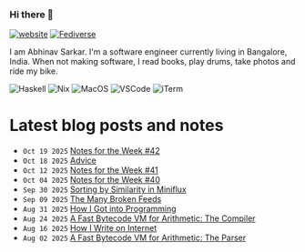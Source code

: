 ### Hi there 👋

[![website](https://img.shields.io/badge/abhinavsarkar.net-blueviolet?style=for-the-badge)](https://abhinavsarkar.net)
<a rel="nofollow me" href="https://fantastic.earth/@abnv"><img style="max-width: 100%;" src="https://img.shields.io/mastodon/follow/109392551762673142?color=%23595aff&amp;domain=https%3A%2F%2Ffantastic.earth&amp;label=%40abnv&amp;logo=Mastodon&amp;logoColor=%23fff&amp;style=for-the-badge" alt="Fediverse"></a>

I am Abhinav Sarkar. I'm a software engineer currently living in Bangalore, India. When not making software, I read books, play drums, take photos and ride my bike.

![Haskell](https://img.shields.io/badge/Haskell-5D4F85?style=for-the-badge&logo=haskell&logoColor=white)
![Nix](https://img.shields.io/badge/NixOS-5277C3?style=for-the-badge&logo=nixos&logoColor=white)
![MacOS](https://img.shields.io/badge/mac%20os-000000?style=for-the-badge&logo=apple&logoColor=white)
![VSCode](https://img.shields.io/badge/Zed-000000?style=for-the-badge&logo=zedindustries&logoColor=white)
![iTerm](https://img.shields.io/badge/Ghostty-000000?style=for-the-badge&logo=iterm2&logoColor=white)

# Latest blog posts and notes
<!-- BLOG-POST-LIST:START -->
 - <code>Oct 19 2025</code> [Notes for the Week #42](https://abhinavsarkar.net/notes/2025-weeknotes-10-19/?mtm_campaign=feed) 
 - <code>Oct 18 2025</code> [Advice](https://abhinavsarkar.net/notes/2025-self-advice/?mtm_campaign=feed) 
 - <code>Oct 12 2025</code> [Notes for the Week #41](https://abhinavsarkar.net/notes/2025-weeknotes-10-12/?mtm_campaign=feed) 
 - <code>Oct 04 2025</code> [Notes for the Week #40](https://abhinavsarkar.net/notes/2025-weeknotes-10-04/?mtm_campaign=feed) 
 - <code>Sep 30 2025</code> [Sorting by Similarity in Miniflux](https://abhinavsarkar.net/notes/2025-miniflux-similar-sorting/?mtm_campaign=feed) 
 - <code>Sep 09 2025</code> [The Many Broken Feeds](https://abhinavsarkar.net/notes/2025-broken-feeds/?mtm_campaign=feed) 
 - <code>Aug 31 2025</code> [How I Got into Programming](https://abhinavsarkar.net/notes/2025-into-programming/?mtm_campaign=feed) 
 - <code>Aug 24 2025</code> [A Fast Bytecode VM for Arithmetic: The Compiler](https://abhinavsarkar.net/posts/arithmetic-bytecode-vm-compiler/?mtm_campaign=feed) 
 - <code>Aug 16 2025</code> [How I Write on Internet](https://abhinavsarkar.net/notes/2025-writing-process/?mtm_campaign=feed) 
 - <code>Aug 02 2025</code> [A Fast Bytecode VM for Arithmetic: The Parser](https://abhinavsarkar.net/posts/arithmetic-bytecode-vm-parser/?mtm_campaign=feed) <!-- BLOG-POST-LIST:END -->
